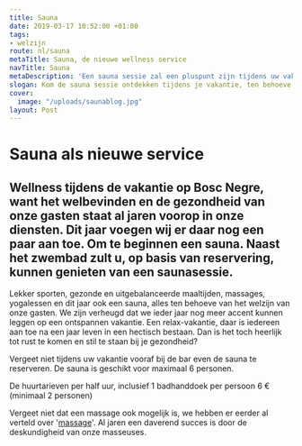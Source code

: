 ```yaml
---
title: Sauna
date: 2019-03-17 10:52:00 +01:00
tags:
- welzijn
route: nl/sauna
metaTitle: Sauna, de nieuwe wellness service
navTitle: Sauna
metaDescription: 'Een sauna sessie zal een pluspunt zijn tijdens uw vakantie '
slogan: Kom de sauna sessie ontdekken tijdens je vakantie, ten behoeve van het welzijn
cover:
  image: "/uploads/saunablog.jpg"
layout: Post
---
```


# Sauna als nieuwe service 

## Wellness tijdens de vakantie op Bosc Negre, want het welbevinden en de gezondheid van onze gasten staat al jaren voorop in onze diensten. Dit jaar voegen wij er daar nog een paar aan toe. Om te beginnen een sauna. Naast het zwembad zult u, op basis van reservering, kunnen genieten van een saunasessie.

Lekker sporten, gezonde en uitgebalanceerde maaltijden, massages, yogalessen en dit jaar ook een sauna, alles ten behoeve van het welzijn van onze gasten. We zijn verheugd dat we ieder jaar nog meer accent kunnen leggen op een ontspannen vakantie. 
Een relax-vakantie, daar is iedereen aan toe na een jaar leven in een hectisch bestaan. Dan is het toch heerlijk tot rust te komen en stil te staan bij je gezondheid?

Vergeet niet tijdens uw vakantie vooraf bij de bar even de sauna te reserveren. 
De sauna is geschikt voor maximaal 6 personen.

De huurtarieven per half uur, inclusief 1 badhanddoek per persoon 6 € (minimaal 2 personen)

Vergeet niet dat een massage ook mogelijk is, we hebben er eerder al verteld over '[massage](https://www.boscnegre-vacances.com/nl/onthaasten/)'. Al jaren een daverend succes is door de deskundigheid van onze masseuses. 


 
